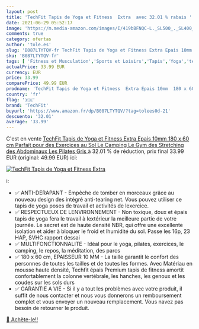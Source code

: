 ```yaml
---
layout: post
title: 'TechFit Tapis de Yoga et Fitness  Extra  avec 32.01 % rabais '
date: 2021-06-29 05:52:17
image: 'https://m.media-amazon.com/images/I/419bBFNQC-L._SL500_._SL400_.jpg'
comments: true
category: ofertas
author: 'tole.es'
slug: 'B087LTYTQV-fr TechFit Tapis de Yoga et Fitness Extra Epais 10mm 180 x 60...'
sku: 'B087LTYTQV-fr'
tags: [ 'Fitness et Musculation','Sports et Loisirs','Tapis','Yoga','techfit', ]
actualPrice: 33.99 EUR
currency: EUR
price: 33.99
comparePrice: 49.99 EUR
prodname: 'TechFit Tapis de Yoga et Fitness  Extra Epais 10mm  180 x 60 cm  Parfait pour des Exercices au Sol  Le Camping  Le Gym  des Stretching  des Abdominaux  Les Pilates  Gris '
country: 'fr'
flag: '🇫🇷'
brand: 'TechFit'
buyurl: 'https://www.amazon.fr/dp/B087LTYTQV/?tag=tolees0d-21'
descuento: '32.01'
average: '33.99'
---
```


C'est en vente [TechFit Tapis de Yoga et Fitness  Extra Epais 10mm  180 x 60 cm  Parfait pour des Exercices au Sol  Le Camping  Le Gym  des Stretching  des Abdominaux  Les Pilates  Gris ](https://www.amazon.fr/dp/B087LTYTQV/?tag=tolees0d-21)  à  32.01 % de réduction, prix final  33.99 EUR (original: 49.99 EUR) ici:

[![TechFit Tapis de Yoga et Fitness  Extra ](https://m.media-amazon.com/images/I/419bBFNQC-L._SL500_._SL400_.jpg)](https://www.amazon.fr/dp/B087LTYTQV/?tag=tolees0d-21)

ℹ️:

- ✅ ANTI-DERAPANT - Empêche de tomber en morceaux grâce au nouveau design des intégré anti-tearing net. Vous pouvez utiliser ce tapis de yoga poses de travail et activités de lexercice.
- ✅ RESPECTUEUX DE LENVIRONNEMENT - Non toxique, doux et épais tapis de yoga fera le travail à lextérieur la meilleure partie de votre journée. Le secret est de haute densité NBR, qui offre une excellente isolation et aider à bloquer le froid et lhumidité du sol. Passe les 16p, 23 HAP, SVHC rapport dessai
- ✅ MULTIFONCTIONNALITE - Idéal pour le yoga, pilates, exercices, le camping, le repos, la méditation, des parcs
- ✅ 180 x 60 cm, EPAISSEUR 10 MM - La taille garantit le confort des personnes de toutes les tailles et de toutes les formes. Avec Matériau en mousse haute densité, Techfit épais Premium tapis de fitness amortit confortablement la colonne vertébrale, les hanches, les genoux et les coudes sur les sols durs
- ✅ GARANTIE A VIE - Si il y a tout les problèmes avec votre produit, il suffit de nous contacter et nous vous donnerons un remboursement complet et vous envoyer un nouveau remplacement. Vous navez pas besoin de retourner le produit.

[🛒 Achète-le!!](https://www.amazon.fr/dp/B087LTYTQV/?tag=tolees0d-21)

